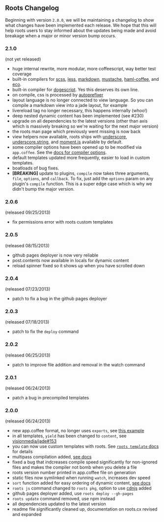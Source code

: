 Roots Changelog
---------------

Beginning with version `2.0.0`, we will be maintaining a changelog to show what changes have been implemented each release. We hope that this will help roots users to stay informed about the updates being made and avoid breakage when a major or minor version bump occurs.

### 2.1.0
(not yet released)
- huge internal rewrite, more modular, more coffeescript, way better test coverage
- built-in compilers for [scss](http://sass-lang.com/), [less](http://lesscss.org/), [markdown](http://daringfireball.net/projects/markdown/), [mustache](http://mustache.github.io/mustache.5.html), [haml-coffee](https://github.com/netzpirat/haml-coffee), and [eco](https://github.com/sstephenson/eco).
- built-in compiler for [dogescript](http://zachbruggeman.me/dogescript/). Yes this deserves its own line.
- on compile, css is processed by [autoprefixer](https://github.com/ai/autoprefixer)
- layout language is no longer connected to view language. So you can compile a markdown view into a jade layout, for example
- livereload tag no longer necessary, this happens internally (whoo!)
- deep nested dynamic content has been implemented (see #230)
- upgrade on all dependencies to the latest versions (other than axis which is massively breaking so we're waiting for the next major version)
- the roots man page which previously went missing is now back
- view helpers now available, roots ships with [underscore](http://underscorejs.org/), [underscore.string](https://github.com/epeli/underscore.string), and [moment.js](http://momentjs.com/) available by default.
- some compiler options have been opened up to be modified via `app.coffee`. See the [docs for compiler options](#).
- default templates updated more frequently, easier to load in custom templates.
- boatloads of bug fixes.
- **[BREAKING]** update to plugins, `compile` now takes three arguments, `file`, `options`, and `callback`. To fix, just add the `options` param on any plugin's `compile` function. This is a super edge case which is why we didn't bump the major version.

### 2.0.6
(released 09/25/2013)
- fix permissions error with roots custom templates

### 2.0.5
(released 08/15/2013)
- github pages deployer is now very reliable
- post.contents now available in locals for dynamic content
- reload spinner fixed so it shows up when you have scrolled down

### 2.0.4
(released 07/23/2013)
- patch to fix a bug in the github pages deployer

### 2.0.3
(released 07/18/2013)
- patch to fix the `deploy` command

### 2.0.2
(released 06/25/2013)
- patch to improve file addition and removal in the watch command

### 2.0.1
(released 06/24/2013)
- patch a bug in precompiled templates

### 2.0.0 
(released 06/24/2013)

- new app.coffee format, no longer uses `exports`, see [this example](https://github.com/jenius/roots/blob/master/templates/new/default/app.coffee)
- in all templates, `yield` has been changed to `content`, see [visionmedia/jade#153](https://github.com/visionmedia/jade/issues/1053)
- you can now use custom templates with roots. See [`roots template` docs](http://roots.cx/docs#templates) for details
- multipass compilation added, [see docs](http://roots.cx/docs#multipass)
- fixed a bug that indcreases compile speed significantly for non-ignored files and makes the compiler not bomb when you delete a file
- roots version number printed in app.coffee file on generation
- static files now symlinked when running `watch`, increases dev speed
- `sort` function added for easy ordering of dynamic content, [see docs](http://roots.cx/docs#dynamic)
- `roots js` command changed to `roots pkg`, option to use [cdnjs](https://github.com/jenius/cli-js) added
- github pages deployer added, use `roots deploy --gh-pages`
- `roots update` command removed, use npm instead
- all dependencies updated to the latest version
- readme file significantly cleaned up, documentation on roots.cx revised and expanded

